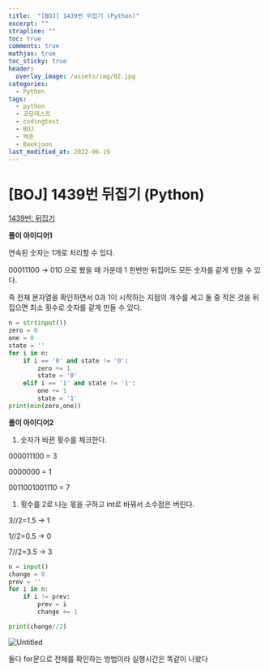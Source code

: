 ```yaml
---
title:  "[BOJ] 1439번 뒤집기 (Python)"
excerpt: ""
strapline: ""
toc: true
comments: true
mathjax: true
toc_sticky: true
header:
  overlay_image: /assets/img/02.jpg
categories:
  - Python
tags:
  - python
  - 코딩테스트
  - codingtest
  - BOJ
  - 백준
  - Baekjoon
last_modified_at: 2022-06-19
---
```


# [BOJ] 1439번 뒤집기 (Python)

[1439번: 뒤집기](https://www.acmicpc.net/problem/1439)

**풀이 아이디어1**

연속된 숫자는 1개로 처리할 수 있다.

00011100 → 010 으로 봤을 때 가운데 1 한번만 뒤집어도 모든 숫자를 같게 만들 수 있다.

즉 전체 문자열을 확인하면서 0과 1이 시작하는 지점의 개수를 세고 둘 중 작은 것을 뒤집으면 최소 횟수로 숫자를 같게 만들 수 있다.

 

```python
n = str(input())
zero = 0
one = 0
state = ''
for i in n:
    if i == '0' and state != '0':
        zero += 1
        state = '0'
    elif i == '1' and state != '1':
        one += 1
        state = '1'
print(min(zero,one))
```

**풀이 아이디어2**

1. 숫자가 바뀐 횟수를 체크한다.

000011100 = 3

0000000 = 1

0011001001110 = 7

1. 횟수를 2로 나눈 몫을 구하고 int로 바꿔서 소수점은 버린다.

3//2=1.5 → 1

1//2=0.5 → 0

7//2=3.5 → 3

```python
n = input()
change = 0
prev = ''
for i in n:
    if i != prev:
        prev = i
        change += 1

print(change//2)
```

![Untitled](https://s3-us-west-2.amazonaws.com/secure.notion-static.com/89feba56-031f-4a8a-904f-d4b21c2db069/Untitled.png)

둘다 for문으로 전체를 확인하는 방법이라 실행시간은 똑같이 나왔다
